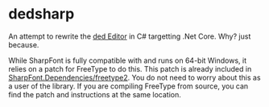 # dedsharp

An attempt to rewrite the [ded Editor](https://github.com/tsoding/ded) in C# targetting .Net Core. Why? just because.


While SharpFont is fully compatible with and runs on 64-bit Windows, it relies on a patch for FreeType to do this. This patch is already included in [SharpFont.Dependencies/freetype2](https://github.com/Robmaister/SharpFont.Dependencies). You do not need to worry about this as a user of the library. If you are compiling FreeType from source, you can find the patch and instructions at the same location.
